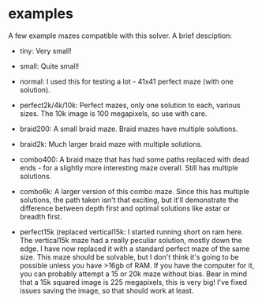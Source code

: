 # examples
A few example mazes compatible with this solver. A brief desciption:

- tiny: Very small!
- small: Quite small!
- normal: I used this for testing a lot - 41x41 perfect maze (with one solution).

- perfect2k/4k/10k: Perfect mazes, only one solution to each, various sizes. The 10k image is 100 megapixels, so use with care.

- braid200: A small braid maze. Braid mazes have multiple solutions.
- braid2k: Much larger braid maze with multiple solutions.

- combo400: A braid maze that has had some paths replaced with dead ends - for a slightly more interesting maze overall. Still has multiple solutions.
- combo6k: A larger version of this combo maze. Since this has multiple solutions, the path taken isn't that exciting, but it'll demonstrate the difference between depth first and optimal solutions like astar or breadth first.

- perfect15k (replaced vertical15k: I started running short on ram here. The vertical15k maze had a really peculiar solution, mostly down the edge. I have now replaced it with a standard perfect maze of the same size. This maze should be solvable, but I don't think it's going to be possible unless you have >16gb of RAM. If you have the computer for it, you can probably attempt a 15 or 20k maze without bias. Bear in mind that a 15k squared image is 225 megapixels, this is very big! I've fixed issues saving the image, so that should work at least.